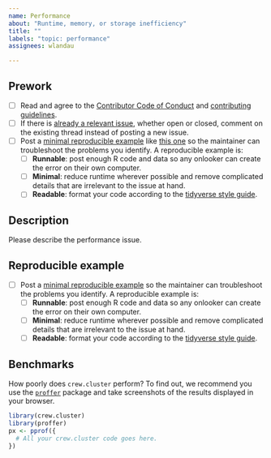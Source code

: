 ```yaml
---
name: Performance
about: "Runtime, memory, or storage inefficiency"
title: ""
labels: "topic: performance"
assignees: wlandau

---
```


## Prework

* [ ] Read and agree to the [Contributor Code of Conduct](https://github.com/wlandau/crew.cluster/blob/main/CODE_OF_CONDUCT.md) and [contributing guidelines](https://github.com/wlandau/crew.cluster/blob/main/CONTRIBUTING.md).
* [ ] If there is [already a relevant issue](https://github.com/wlandau/crew.cluster/issues), whether open or closed, comment on the existing thread instead of posting a new issue.
* [ ] Post a [minimal reproducible example](https://www.tidyverse.org/help/) like [this one](https://github.com/ropensci/targets/issues/256#issuecomment-754229683) so the maintainer can troubleshoot the problems you identify. A reproducible example is:
    * [ ] **Runnable**: post enough R code and data so any onlooker can create the error on their own computer.
    * [ ] **Minimal**: reduce runtime wherever possible and remove complicated details that are irrelevant to the issue at hand.
    * [ ] **Readable**: format your code according to the [tidyverse style guide](https://style.tidyverse.org/).

## Description

Please describe the performance issue.

## Reproducible example

* [ ] Post a [minimal reproducible example](https://www.tidyverse.org/help/) so the maintainer can troubleshoot the problems you identify. A reproducible example is:
    * [ ] **Runnable**: post enough R code and data so any onlooker can create the error on their own computer.
    * [ ] **Minimal**: reduce runtime wherever possible and remove complicated details that are irrelevant to the issue at hand.
    * [ ] **Readable**: format your code according to the [tidyverse style guide](https://style.tidyverse.org/).

## Benchmarks

How poorly does `crew.cluster` perform? To find out, we recommend you use the [`proffer`](https://github.com/r-prof/proffer) package and take screenshots of the results displayed in your browser.

```r
library(crew.cluster)
library(proffer)
px <- pprof({
  # All your crew.cluster code goes here.
})
```
